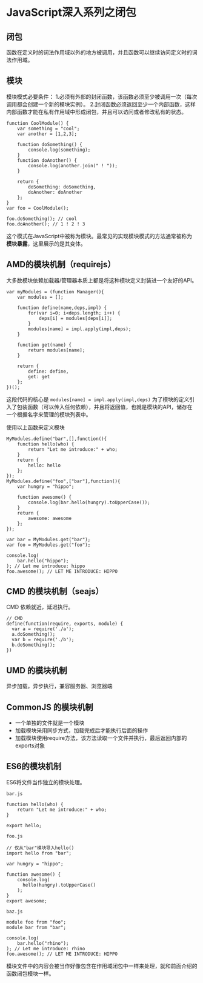 # JavaScript深入系列之闭包

## 闭包

函数在定义时的词法作用域以外的地方被调用，并且函数可以继续访问定义时的词法作用域。

## 模块

模块模式必要条件：
1.必须有外部的封闭函数，该函数必须至少被调用一次（每次调用都会创建一个新的模块实例）。
2.封闭函数必须返回至少一个内部函数，这样内部函数才能在私有作用域中形成闭包，并且可以访问或者修改私有的状态。

```
function CoolModule() {
    var something = "cool";
    var another = [1,2,3];
    
    function doSomething() {
        console.log(something);
    }
    function doAnother() {
        console.log(another.join(" ! "));
    }
    
    return {
        doSomething: doSomething,
        doAnother: doAnother    
    };
}
var foo = CoolModule();

foo.doSomething(); // cool
foo.doAnother(); // 1 ! 2 ! 3
```

这个模式在JavaScript中被称为模块。最常见的实现模块模式的方法通常被称为**模块暴露**，这里展示的是其变体。

## AMD的模块机制（requirejs）

大多数模块依赖加载器/管理器本质上都是将这种模块定义封装进一个友好的API。

```
var myModules = (function Manager(){
    var modules = [];
    
    function define(name,deps,impl) {
        for(var i=0; i<deps.length; i++) {
            deps[i] = modules[deps[i]];
        }
        modules[name] = impl.apply(impl,deps);
    }
    
    function get(name) {
        return modules[name];
    }
    
    return {
        define: define,
        get: get
    };
})();
```

这段代码的核心是 `modules[name] = impl.apply(impl,deps)` 为了模块的定义引入了包装函数（可以传入任何依赖），并且将返回值，也就是模块的API，储存在一个根据名字来管理的模块列表中。

使用以上函数来定义模块

```
MyModules.define("bar",[],function(){
    function hello(who) {
        return "Let me introduce:" + who;
    }
    return {
        hello: hello
    };
});
MyModules.define("foo",["bar"],function(){
    var hungry = "hippo";
    
    function awesome() {
        console.log(bar.hello(hungry).toUpperCase());
    }
    return {
        awesome: awesome
    };
});

var bar = MyModules.get("bar");
var foo = MyModules.get("foo");

console.log(
    bar.hello("hippo");
); // Let me introduce: hippo
foo.awesome(); // LET ME INTRODUCE: HIPPO
```

## CMD 的模块机制（seajs）

CMD 依赖就近，延迟执行。

```
// CMD
define(function(require, exports, module) {
  var a = require('./a');
  a.doSomething();
  var b = require('./b');
  b.doSomething();
})
```

## UMD 的模块机制

异步加载，异步执行，兼容服务器、浏览器端

## CommonJS 的模块机制

- 一个单独的文件就是一个模块
- 加载模块采用同步方式，加载完成后才能执行后面的操作
- 加载模块使用require方法，该方法读取一个文件并执行，最后返回内部的exports对象


## ES6的模块机制

ES6将文件当作独立的模块处理。

```
bar.js

function hello(who) {
    return "Let me introduce:" + who;
}

export hello;

foo.js

// 仅从"bar"模块导入hello()
import hello from "bar";

var hungry = "hippo";

function awesome() {
    console.log(
      hello(hungry).toUpperCase()  
    );
} 
export awesome;

baz.js

module foo from "foo";
module bar from "bar";

console.log(
    bar.hello("rhino");  
); // Let me introduce: rhino
foo.awesome(); // LET ME INTRODUCE: HIPPO
```

模块文件中的内容会被当作好像包含在作用域闭包中一样来处理，就和前面介绍的函数闭包模块一样。


